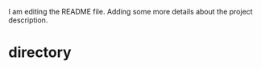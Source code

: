 I am editing the README file. Adding some more details about the project description.


# directory
